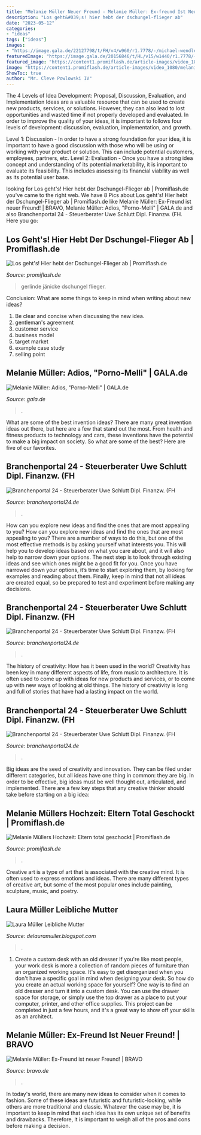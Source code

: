 ```yaml
---
title: "Melanie Müller Neuer Freund - Melanie Müller: Ex-freund Ist Neuer Freund!"
description: "Los geht&#039;s! hier hebt der dschungel-flieger ab"
date: "2023-05-12"
categories:
- "ideas"
tags: ["ideas"]
images:
- "https://image.gala.de/22127798/t/FH/v4/w960/r1.7778/-/michael-wendler-mutter-laura.jpg"
featuredImage: "https://image.gala.de/20156846/t/HL/v15/w1440/r1.7778/-/melanie-mueller--6901079-.jpg"
featured_image: "https://content1.promiflash.de/article-images/video_1080/melanie-mueller-im-promiflash-interview-3.jpg"
image: "https://content1.promiflash.de/article-images/video_1080/melanie-mueller-im-promiflash-interview-3.jpg"
ShowToc: true
author: "Mr. Cleve Powlowski IV"
---
```



The 4 Levels of Idea Development: Proposal, Discussion, Evaluation, and Implementation
Ideas are a valuable resource that can be used to create new products, services, or solutions. However, they can also lead to lost opportunities and wasted time if not properly developed and evaluated.
In order to improve the quality of your ideas, it is important to follows four levels of development: discussion, evaluation, implementation, and growth.

Level 1: Discussion - In order to have a strong foundation for your idea, it is important to have a good discussion with those who will be using or working with your product or solution. This can include potential customers, employees, partners, etc. Level 2: Evaluation - Once you have a strong idea concept and understanding of its potential marketability, it is important to evaluate its feasibility. This includes assessing its financial viability as well as its potential user base.

	

		
looking for Los geht&#039;s! Hier hebt der Dschungel-Flieger ab | Promiflash.de you've came to the right web. We have 8 Pics about Los geht&#039;s! Hier hebt der Dschungel-Flieger ab | Promiflash.de like Melanie Müller: Ex-Freund ist neuer Freund! | BRAVO, Melanie Müller: Adios, &quot;Porno-Melli&quot; | GALA.de and also Branchenportal 24 - Steuerberater Uwe Schlutt Dipl. Finanzw. (FH. Here you go:
		
    
## Los Geht&#039;s! Hier Hebt Der Dschungel-Flieger Ab | Promiflash.de

<img loading=lazy src="https://content4.promiflash.de/article-images/video_480/michael-wendler-und-gerlinde-jaenicke.jpg" onerror="this.onerror=null;this.src='https://tse2.mm.bing.net/th?id=OIP.i3kjWMl-bWdJJmK3aWzdTQHaEK&amp;pid=15.1';" alt="Los geht&#039;s! Hier hebt der Dschungel-Flieger ab | Promiflash.de">

_Source: promiflash.de_

>gerlinde jänicke dschungel flieger. 

	

Conclusion: What are some things to keep in mind when writing about new ideas?
1. Be clear and concise when discussing the new idea.
2. gentleman's agreement 
3. customer service 
4. business model 
5. target market 
6. example case study
7. selling point 

    
## Melanie Müller: Adios, &quot;Porno-Melli&quot; | GALA.de

<img loading=lazy src="https://image.gala.de/20156846/t/HL/v15/w1440/r1.7778/-/melanie-mueller--6901079-.jpg" onerror="this.onerror=null;this.src='https://tse1.mm.bing.net/th?id=OIP.sBNG6-fHDVYplbUVKf3ywAHaEK&amp;pid=15.1';" alt="Melanie Müller: Adios, &quot;Porno-Melli&quot; | GALA.de">

_Source: gala.de_

>. 

	

What are some of the best invention ideas?
There are many great invention ideas out there, but here are a few that stand out the most. From health and fitness products to technology and cars, these inventions have the potential to make a big impact on society. So what are some of the best? Here are five of our favorites.

    
## Branchenportal 24 - Steuerberater Uwe Schlutt Dipl. Finanzw. (FH

<img loading=lazy src="https://www.branchenportal24.de/images/links/link6023.png" onerror="this.onerror=null;this.src='https://tse2.mm.bing.net/th?id=OIP.wAlC76LvKq3oc7hq7Gy8pwAAAA&amp;pid=15.1';" alt="Branchenportal 24 - Steuerberater Uwe Schlutt Dipl. Finanzw. (FH">

_Source: branchenportal24.de_

>. 

	

How can you explore new ideas and find the ones that are most appealing to you?
How can you explore new ideas and find the ones that are most appealing to you? There are a number of ways to do this, but one of the most effective methods is by asking yourself what interests you. This will help you to develop ideas based on what you care about, and it will also help to narrow down your options. The next step is to look through existing ideas and see which ones might be a good fit for you. Once you have narrowed down your options, it’s time to start exploring them, by looking for examples and reading about them. Finally, keep in mind that not all ideas are created equal, so be prepared to test and experiment before making any decisions.

    
## Branchenportal 24 - Steuerberater Uwe Schlutt Dipl. Finanzw. (FH

<img loading=lazy src="http://www.branchenportal24.de/images/links/link4294.jpg" onerror="this.onerror=null;this.src='https://tse4.mm.bing.net/th?id=OIP.IpRNUf2Iz3H5g0GBm-pB2AHaQR&amp;pid=15.1';" alt="Branchenportal 24 - Steuerberater Uwe Schlutt Dipl. Finanzw. (FH">

_Source: branchenportal24.de_

>. 

	

The history of creativity: How has it been used in the world?
Creativity has been key in many different aspects of life, from music to architecture. It is often used to come up with ideas for new products and services, or to come up with new ways of looking at old things. The history of creativity is long and full of stories that have had a lasting impact on the world.

    
## Branchenportal 24 - Steuerberater Uwe Schlutt Dipl. Finanzw. (FH

<img loading=lazy src="https://www.branchenportal24.de/images/links/link252690.jpg" onerror="this.onerror=null;this.src='https://tse1.mm.bing.net/th?id=OIP.2bo8elxOuQ4_pGvF1NhrowAAAA&amp;pid=15.1';" alt="Branchenportal 24 - Steuerberater Uwe Schlutt Dipl. Finanzw. (FH">

_Source: branchenportal24.de_

>. 

	

Big ideas are the seed of creativity and innovation. They can be filed under different categories, but all ideas have one thing in common: they are big. In order to be effective, big ideas must be well thought out, articulated, and implemented. There are a few key steps that any creative thinker should take before starting on a big idea: 

    
## Melanie Müllers Hochzeit: Eltern Total Geschockt | Promiflash.de

<img loading=lazy src="https://content1.promiflash.de/article-images/video_1080/melanie-mueller-im-promiflash-interview-3.jpg" onerror="this.onerror=null;this.src='https://tse1.mm.bing.net/th?id=OIP.IVRuybaoe15fpQFIL1ocZgHaEK&amp;pid=15.1';" alt="Melanie Müllers Hochzeit: Eltern total geschockt | Promiflash.de">

_Source: promiflash.de_

>. 

	

Creative art is a type of art that is associated with the creative mind. It is often used to express emotions and ideas. There are many different types of creative art, but some of the most popular ones include painting, sculpture, music, and poetry.

    
## Laura Müller Leibliche Mutter

<img loading=lazy src="https://image.gala.de/22127798/t/FH/v4/w960/r1.7778/-/michael-wendler-mutter-laura.jpg" onerror="this.onerror=null;this.src='https://tse2.mm.bing.net/th?id=OIP.9WgkBPY6UIl5i_51bKgnVwHaEK&amp;pid=15.1';" alt="Laura Müller Leibliche Mutter">

_Source: delauramuller.blogspot.com_

>. 

	

1. Create a custom desk with an old dresser
If you're like most people, your work desk is more a collection of random pieces of furniture than an organized working space. It's easy to get disorganized when you don't have a specific goal in mind when designing your desk. So how do you create an actual working space for yourself? One way is to find an old dresser and turn it into a custom desk. You can use the drawer space for storage, or simply use the top drawer as a place to put your computer, printer, and other office supplies. This project can be completed in just a few hours, and it's a great way to show off your skills as an architect.

    
## Melanie Müller: Ex-Freund Ist Neuer Freund! | BRAVO

<img loading=lazy src="https://www.bravo.de/assets/binary_data/bravo/e9a/077/e9a077ef095186005b672b95daac96d7.jpg" onerror="this.onerror=null;this.src='https://tse2.mm.bing.net/th?id=OIP.Xov3XCN4_ljQKdZrw0Vy0wHaEo&amp;pid=15.1';" alt="Melanie Müller: Ex-Freund ist neuer Freund! | BRAVO">

_Source: bravo.de_

>. 

	

In today's world, there are many new ideas to consider when it comes to fashion. Some of these ideas are futuristic and futuristic-looking, while others are more traditional and classic. Whatever the case may be, it is important to keep in mind that each idea has its own unique set of benefits and drawbacks. Therefore, it is important to weigh all of the pros and cons before making a decision.


